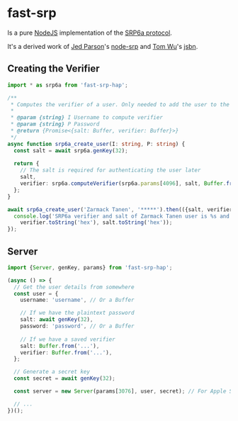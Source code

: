 fast-srp
===

Is a pure [NodeJS](https://nodejs.org/) implementation of the [SRP6a protocol](http://srp.stanford.edu/).

It's a derived work of [Jed Parson](http://jedparsons.com/)'s [node-srp](https://github.com/jedp/node-srp) and [Tom Wu](http://www-cs-students.stanford.edu/~tjw/)'s [jsbn](http://www-cs-students.stanford.edu/~tjw/jsbn/).

Creating the Verifier
---

```ts
import * as srp6a from 'fast-srp-hap';

/**
 * Computes the verifier of a user. Only needed to add the user to the auth system.
 *
 * @param {string} I Username to compute verifier
 * @param {string} P Password
 * @return {Promise<{salt: Buffer, verifier: Buffer}>}
 */
async function srp6a_create_user(I: string, P: string) {
  const salt = await srp6a.genKey(32);
  
  return {
    // The salt is required for authenticating the user later
    salt,
    verifier: srp6a.computeVerifier(srp6a.params[4096], salt, Buffer.from(I), Buffer.from(P)),
  };
}

await srp6a_create_user('Zarmack Tanen', '*****').then(({salt, verifier}) => {
  console.log('SRP6a verifier and salt of Zarmack Tanen user is %s and %s',
    verifier.toString('hex'), salt.toString('hex'));
});
```

Server
---

```ts
import {Server, genKey, params} from 'fast-srp-hap';

(async () => {
  // Get the user details from somewhere
  const user = {
    username: 'username', // Or a Buffer

    // If we have the plaintext password
    salt: await genKey(32),
    password: 'password', // Or a Buffer
    
    // If we have a saved verifier
    salt: Buffer.from('...'),
    verifier: Buffer.from('...'),
  };

  // Generate a secret key
  const secret = await genKey(32);

  const server = new Server(params[3076], user, secret); // For Apple SRP use params.hap

  // ...
})();
```
